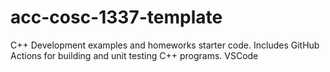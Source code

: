# acc-cosc-1337-template
C++ Development examples and homeworks starter code.  Includes GitHub Actions for building and unit testing C++ programs.
VSCode